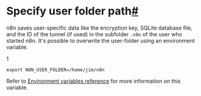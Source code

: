 [](https://github.com/n8n-io/n8n-docs/edit/main/docs/hosting/configuration/configuration-examples/user-folder.md "Edit this page")

# Specify user folder path[#](#specify-user-folder-path "Permanent link")

n8n saves user-specific data like the encryption key, SQLite database file, and the ID of the tunnel (if used) in the subfolder `.n8n` of the user who started n8n. It's possible to overwrite the user-folder using an environment variable.

1

`export N8N_USER_FOLDER=/home/jim/n8n`

Refer to [Environment variables reference](../../environment-variables/deployment/) for more information on this variable.